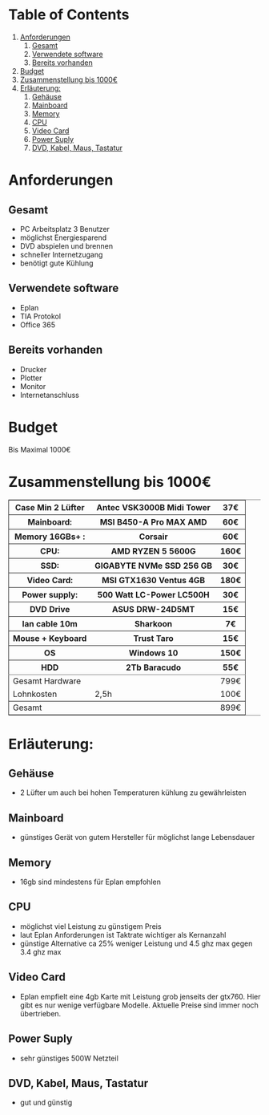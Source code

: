 
# Table of Contents

1.  [Anforderungen](#orga5eef4a)
    1.  [Gesamt](#org2f773b3)
    2.  [Verwendete software](#org514fff2)
    3.  [Bereits vorhanden](#org3a58a88)
2.  [Budget](#orgc8509d8)
3.  [Zusammenstellung bis 1000€](#org843af0a)
4.  [Erläuterung:](#orgcf8cccf)
    1.  [Gehäuse](#org9016574)
    2.  [Mainboard](#org5279750)
    3.  [Memory](#org1557afb)
    4.  [CPU](#org221d26a)
    5.  [Video Card](#org29ef313)
    6.  [Power Suply](#org25bb8ab)
    7.  [DVD, Kabel, Maus, Tastatur](#org8c89035)



<a id="orga5eef4a"></a>

# Anforderungen


<a id="org2f773b3"></a>

## Gesamt

-   PC Arbeitsplatz 3 Benutzer
-   möglichst Energiesparend
-   DVD abspielen und brennen
-   schneller Internetzugang
-   benötigt gute Kühlung


<a id="org514fff2"></a>

## Verwendete software

-   Eplan
-   TIA Protokol
-   Office 365


<a id="org3a58a88"></a>

## Bereits vorhanden

-   Drucker
-   Plotter
-   Monitor
-   Internetanschluss


<a id="orgc8509d8"></a>

# Budget

Bis Maximal 1000€


<a id="org843af0a"></a>

# Zusammenstellung bis 1000€

<table border="2" cellspacing="0" cellpadding="6" rules="groups" frame="hsides">


<colgroup>
<col  class="org-left" />

<col  class="org-left" />

<col  class="org-left" />
</colgroup>
<thead>
<tr>
<th scope="col" class="org-left">Case Min 2 Lüfter</th>
<th scope="col" class="org-left">Antec VSK3000B Midi Tower</th>
<th scope="col" class="org-left">37€</th>
</tr>


<tr>
<th scope="col" class="org-left">Mainboard:</th>
<th scope="col" class="org-left">MSI B450-A Pro MAX AMD</th>
<th scope="col" class="org-left">60€</th>
</tr>


<tr>
<th scope="col" class="org-left">Memory 16GBs+ :</th>
<th scope="col" class="org-left">Corsair</th>
<th scope="col" class="org-left">60€</th>
</tr>


<tr>
<th scope="col" class="org-left">CPU:</th>
<th scope="col" class="org-left">AMD RYZEN 5 5600G</th>
<th scope="col" class="org-left">160€</th>
</tr>


<tr>
<th scope="col" class="org-left">SSD:</th>
<th scope="col" class="org-left">GIGABYTE NVMe SSD 256 GB</th>
<th scope="col" class="org-left">30€</th>
</tr>


<tr>
<th scope="col" class="org-left">Video Card:</th>
<th scope="col" class="org-left">MSI GTX1630 Ventus 4GB</th>
<th scope="col" class="org-left">180€</th>
</tr>


<tr>
<th scope="col" class="org-left">Power supply:</th>
<th scope="col" class="org-left">500 Watt LC-Power LC500H</th>
<th scope="col" class="org-left">30€</th>
</tr>


<tr>
<th scope="col" class="org-left">DVD Drive</th>
<th scope="col" class="org-left">ASUS DRW-24D5MT</th>
<th scope="col" class="org-left">15€</th>
</tr>


<tr>
<th scope="col" class="org-left">lan cable 10m</th>
<th scope="col" class="org-left">Sharkoon</th>
<th scope="col" class="org-left">7€</th>
</tr>


<tr>
<th scope="col" class="org-left">Mouse + Keyboard</th>
<th scope="col" class="org-left">Trust Taro</th>
<th scope="col" class="org-left">15€</th>
</tr>


<tr>
<th scope="col" class="org-left">OS</th>
<th scope="col" class="org-left">Windows 10</th>
<th scope="col" class="org-left">150€</th>
</tr>


<tr>
<th scope="col" class="org-left">HDD</th>
<th scope="col" class="org-left">2Tb Baracudo</th>
<th scope="col" class="org-left">55€</th>
</tr>
</thead>

<tbody>
<tr>
<td class="org-left">Gesamt Hardware</td>
<td class="org-left">&#xa0;</td>
<td class="org-left">799€</td>
</tr>


<tr>
<td class="org-left">Lohnkosten</td>
<td class="org-left">2,5h</td>
<td class="org-left">100€</td>
</tr>
</tbody>

<tbody>
<tr>
<td class="org-left">Gesamt</td>
<td class="org-left">&#xa0;</td>
<td class="org-left">899€</td>
</tr>
</tbody>
</table>


<a id="orgcf8cccf"></a>

# Erläuterung:


<a id="org9016574"></a>

## Gehäuse

-   2 Lüfter um auch bei hohen Temperaturen kühlung zu gewährleisten


<a id="org5279750"></a>

## Mainboard

-   günstiges Gerät von gutem Hersteller für möglichst lange Lebensdauer


<a id="org1557afb"></a>

## Memory

-   16gb sind mindestens für Eplan empfohlen


<a id="org221d26a"></a>

## CPU

-   möglichst viel Leistung zu günstigem Preis
-   laut Eplan Anforderungen ist Taktrate wichtiger als Kernanzahl
-   günstige Alternative ca 25% weniger Leistung und 4.5 ghz max gegen 3.4 ghz max


<a id="org29ef313"></a>

## Video Card

-   Eplan empfielt eine 4gb Karte mit Leistung grob jenseits der gtx760. Hier gibt es nur wenige verfügbare Modelle. Aktuelle Preise sind immer noch übertrieben.


<a id="org25bb8ab"></a>

## Power Suply

-   sehr günstiges 500W Netzteil


<a id="org8c89035"></a>

## DVD, Kabel, Maus, Tastatur

-   gut und günstig

